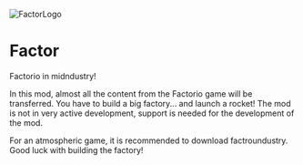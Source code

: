 ![FactorLogo](https://github.com/koctz34/Factor/assets/112896703/521753d0-ded6-4906-b5d9-d5686d103822)
# Factor
Factorio in midndustry!

In this mod, almost all the content from the Factorio game will be transferred. You have to build a big factory... and launch a rocket!
The mod is not in very active development, support is needed for the development of the mod.

For an atmospheric game, it is recommended to download factroundustry.
Good luck with building the factory!
